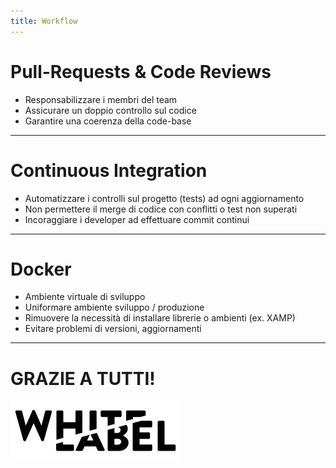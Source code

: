 ```yaml
---
title: Workflow
---
```


# Pull-Requests & Code Reviews

- Responsabilizzare i membri del team
- Assicurare un doppio controllo sul codice
- Garantire una coerenza della code-base
  
---

# Continuous Integration

- Automatizzare i controlli sul progetto (tests) ad ogni aggiornamento
- Non permettere il merge di codice con conflitti o test non superati
- Incoraggiare i developer ad effettuare commit continui

---

# Docker

- Ambiente virtuale di sviluppo
- Uniformare ambiente sviluppo / produzione
- Rimuovere la necessità di installare librerie o ambienti (ex. XAMP)
- Evitare problemi di versioni, aggiornamenti

---

# GRAZIE A TUTTI!

![white label](./assets/white-label.jpg)